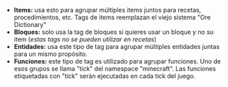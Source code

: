 * **Items:** usa esto para agrupar múltiples items juntos para recetas, procedimientos, etc. Tags de items reemplazan el viejo sistema "Ore Dictionary"
* **Bloques:** solo usa la tag de bloques si quieres usar un bloque y no su item (_estas tags no se pueden utilizar en recetas_)
* **Entidades:** usa este tipo de tag para agrupar múltiples entidades juntas para un mismo propósito.
* **Funciones:** este tipo de tag es utilizado para agrupar funciones. Uno de esos grupos se llama "tick" del namespace "minecraft". Las funciones etiquetadas con "tick" serán ejecutadas en cada tick del juego.